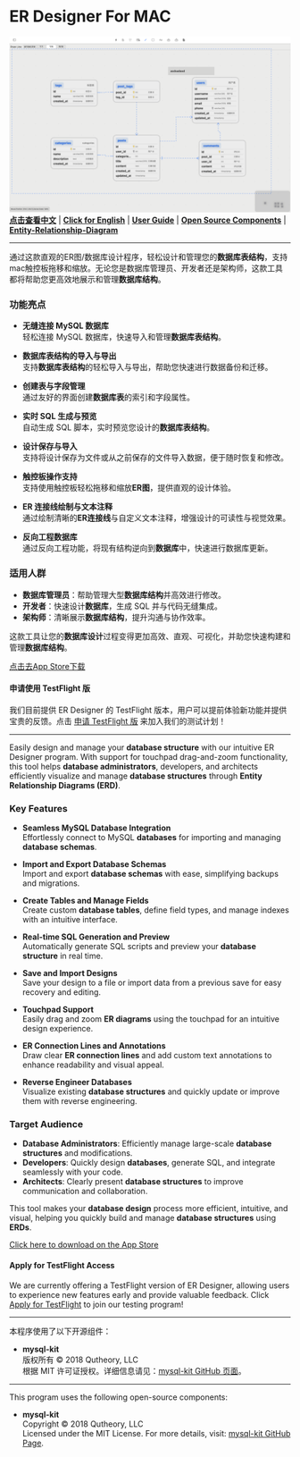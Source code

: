# ER Designer For MAC

![Image](./images/er.png)  
[**点击查看中文**](#中文介绍) | [**Click for English**](#English-Version) | [**User Guide**](https://github.com/chainray01/er-designer-support/wiki/) | [**Open Source Components**](#开源组件--open-source-components) | [**Entity-Relationship-Diagram**](https://www.databasestar.com/entity-relationship-diagram)

---

<a name="中文介绍"></a>

通过这款直观的ER图/数据库设计程序，轻松设计和管理您的**数据库表结构**，支持mac触控板拖移和缩放。无论您是数据库管理员、开发者还是架构师，这款工具都将帮助您更高效地展示和管理**数据库结构**。

### 功能亮点

- **无缝连接 MySQL 数据库**  
  轻松连接 MySQL 数据库，快速导入和管理**数据库表结构**。

- **数据库表结构的导入与导出**  
  支持**数据库表结构**的轻松导入与导出，帮助您快速进行数据备份和迁移。

- **创建表与字段管理**  
  通过友好的界面创建**数据库表**的索引和字段属性。

- **实时 SQL 生成与预览**  
  自动生成 SQL 脚本，实时预览您设计的**数据库表结构**。

- **设计保存与导入**  
  支持将设计保存为文件或从之前保存的文件导入数据，便于随时恢复和修改。

- **触控板操作支持**  
  支持使用触控板轻松拖移和缩放**ER图**，提供直观的设计体验。

- **ER 连接线绘制与文本注释**  
  通过绘制清晰的**ER连接线**与自定义文本注释，增强设计的可读性与视觉效果。

- **反向工程数据库**  
  通过反向工程功能，将现有结构逆向到**数据库**中，快速进行数据库更新。

### 适用人群

- **数据库管理员**：帮助管理大型**数据库结构**并高效进行修改。
- **开发者**：快速设计**数据库**，生成 SQL 并与代码无缝集成。
- **架构师**：清晰展示**数据库结构**，提升沟通与协作效率。

这款工具让您的**数据库设计**过程变得更加高效、直观、可视化，并助您快速构建和管理**数据库结构**。

[点击去App Store下载](https://apps.apple.com/app/er-designer/id6670524297?mt=12)

#### 申请使用 TestFlight 版  
我们目前提供 ER Designer 的 TestFlight 版本，用户可以提前体验新功能并提供宝贵的反馈。点击 [申请 TestFlight 版](https://testflight.apple.com/join/4YJDYPwn) 来加入我们的测试计划！

---

<a name="English-Version"></a>

Easily design and manage your **database structure** with our intuitive ER Designer program. With support for touchpad drag-and-zoom functionality, this tool helps **database administrators**, developers, and architects efficiently visualize and manage **database structures** through **Entity Relationship Diagrams (ERD)**.

### Key Features

- **Seamless MySQL Database Integration**  
  Effortlessly connect to MySQL **databases** for importing and managing **database schemas**.

- **Import and Export Database Schemas**  
  Import and export **database schemas** with ease, simplifying backups and migrations.

- **Create Tables and Manage Fields**  
  Create custom **database tables**, define field types, and manage indexes with an intuitive interface.

- **Real-time SQL Generation and Preview**  
  Automatically generate SQL scripts and preview your **database structure** in real time.

- **Save and Import Designs**  
  Save your design to a file or import data from a previous save for easy recovery and editing.

- **Touchpad Support**  
  Easily drag and zoom **ER diagrams** using the touchpad for an intuitive design experience.

- **ER Connection Lines and Annotations**  
  Draw clear **ER connection lines** and add custom text annotations to enhance readability and visual appeal.

- **Reverse Engineer Databases**  
  Visualize existing **database structures** and quickly update or improve them with reverse engineering.

### Target Audience

- **Database Administrators**: Efficiently manage large-scale **database structures** and modifications.
- **Developers**: Quickly design **databases**, generate SQL, and integrate seamlessly with your code.
- **Architects**: Clearly present **database structures** to improve communication and collaboration.

This tool makes your **database design** process more efficient, intuitive, and visual, helping you quickly build and manage **database structures** using **ERDs**.

[Click here to download on the App Store](https://apps.apple.com/app/er-designer/id6670524297?mt=12)

#### Apply for TestFlight Access  
We are currently offering a TestFlight version of ER Designer, allowing users to experience new features early and provide valuable feedback. Click [Apply for TestFlight](https://testflight.apple.com/join/4YJDYPwn) to join our testing program!

---

<a name="开源组件--open-source-components"></a>
本程序使用了以下开源组件：  
- **mysql-kit**  
  版权所有 © 2018 Qutheory, LLC  
  根据 MIT 许可证授权。详细信息请见：[mysql-kit GitHub 页面](https://github.com/vapor/mysql-kit?tab=MIT-1-ov-file)。

---

This program uses the following open-source components:  
- **mysql-kit**  
  Copyright © 2018 Qutheory, LLC  
  Licensed under the MIT License. For more details, visit: [mysql-kit GitHub Page](https://github.com/vapor/mysql-kit?tab=MIT-1-ov-file).
